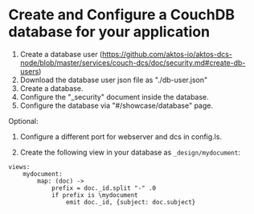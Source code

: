 # Create and Configure a CouchDB database for your application

1. Create a database user (https://github.com/aktos-io/aktos-dcs-node/blob/master/services/couch-dcs/doc/security.md#create-db-users)
2. Download the database user json file as "./db-user.json"
3. Create a database.
4. Configure the "_security" document inside the database.
5. Configure the database via "#/showcase/database" page.

Optional:
1. Configure a different port for webserver and dcs in config.ls.


1. Create the following view in your database as `_design/mydocument`: 

```ls 
views:
    mydocument:
        map: (doc) ->
            prefix = doc._id.split "-" .0
            if prefix is \mydocument
                emit doc._id, {subject: doc.subject}
```